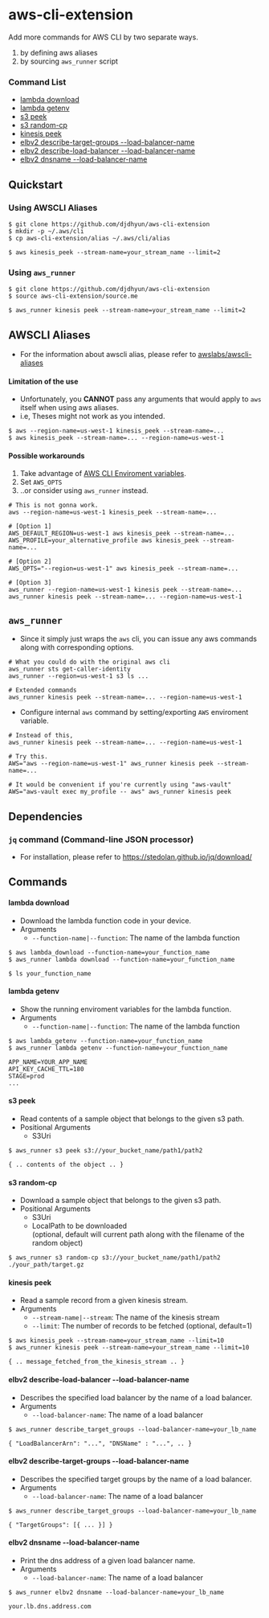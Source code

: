 # aws-cli-extension
Add more commands for AWS CLI by two separate ways.

1. by defining aws aliases
2. by sourcing `aws_runner` script

### Command List

* [lambda download](#lambda-download)
* [lambda getenv](#lambda-getenv)
* [s3 peek](#s3-peek)
* [s3 random-cp](#s3-random-cp)
* [kinesis peek](#kinesis-peek)
* [elbv2 describe-target-groups --load-balancer-name](#elbv2-describe-target-groups---load-balancer-name)
* [elbv2 describe-load-balancer --load-balancer-name](#elbv2-describe-load-balancer---load-balancer-name)
* [elbv2 dnsname --load-balancer-name](#elbv2-dnsname---load-balancer-name)

## Quickstart

### Using AWSCLI Aliases

```
$ git clone https://github.com/djdhyun/aws-cli-extension
$ mkdir -p ~/.aws/cli
$ cp aws-cli-extension/alias ~/.aws/cli/alias

$ aws kinesis_peek --stream-name=your_stream_name --limit=2
```

### Using `aws_runner`

```
$ git clone https://github.com/djdhyun/aws-cli-extension
$ source aws-cli-extension/source.me

$ aws_runner kinesis peek --stream-name=your_stream_name --limit=2
```

## AWSCLI Aliases

* For the information about awscli alias, please refer to [awslabs/awscli-aliases](https://github.com/awslabs/awscli-aliases)

#### Limitation of the use

* Unfortunately, you **CANNOT** pass any arguments that would apply to `aws` itself when using aws aliases.
* i.e, Theses might not work as you intended.

```
$ aws --region-name=us-west-1 kinesis_peek --stream-name=...
$ aws kinesis_peek --stream-name=... --region-name=us-west-1
```

#### Possible workarounds

1. Take advantage of [AWS CLI Enviroment variables](https://docs.aws.amazon.com/cli/latest/userguide/cli-configure-envvars.html).
2. Set `AWS_OPTS`
3. ..or consider using `aws_runner` instead.

```
# This is not gonna work.
aws --region-name=us-west-1 kinesis_peek --stream-name=...

# [Option 1]
AWS_DEFAULT_REGION=us-west-1 aws kinesis_peek --stream-name=...
AWS_PROFILE=your_alternative_profile aws kinesis_peek --stream-name=...

# [Option 2]
AWS_OPTS="--region=us-west-1" aws kinesis_peek --stream-name=...

# [Option 3]
aws_runner --region-name=us-west-1 kinesis peek --stream-name=...
aws_runner kinesis peek --stream-name=... --region-name=us-west-1
```

## `aws_runner`

* Since it simply just wraps the `aws` cli, you can issue any aws commands along with corresponding options.

```
# What you could do with the original aws cli
aws_runner sts get-caller-identity
aws_runner --region=us-west-1 s3 ls ...

# Extended commands
aws_runner kinesis peek --stream-name=... --region-name=us-west-1
```

* Configure internal `aws` command by setting/exporting `AWS` enviroment variable.

```
# Instead of this,
aws_runner kinesis peek --stream-name=... --region-name=us-west-1

# Try this.
AWS="aws --region-name=us-west-1" aws_runner kinesis peek --stream-name=...

# It would be convenient if you're currently using "aws-vault"
AWS="aws-vault exec my_profile -- aws" aws_runner kinesis peek
```

## Dependencies

### `jq` command (Command-line JSON processor)
* For installation, please refer to https://stedolan.github.io/jq/download/

## Commands

#### lambda download

* Download the lambda function code in your device.
* Arguments
	* `--function-name|--function`: The name of the lambda function

```
$ aws lambda_download --function-name=your_function_name
$ aws_runner lambda download --function-name=your_function_name

$ ls your_function_name
```

#### lambda getenv

* Show the running enviroment variables for the lambda function.
* Arguments
	* `--function-name|--function`: The name of the lambda function

```
$ aws lambda_getenv --function-name=your_function_name
$ aws_runner lambda getenv --function-name=your_function_name

APP_NAME=YOUR_APP_NAME
API_KEY_CACHE_TTL=180
STAGE=prod
...
```

#### s3 peek

* Read contents of a sample object that belongs to the given s3 path.
* Positional Arguments
	* S3Uri

```
$ aws_runner s3 peek s3://your_bucket_name/path1/path2

{ .. contents of the object .. }
```

#### s3 random-cp

* Download a sample object that belongs to the given s3 path.
* Positional Arguments
	* S3Uri
    * LocalPath to be downloaded 
    <br>(optional, default will current path along with the filename of the random object)

```
$ aws_runner s3 random-cp s3://your_bucket_name/path1/path2 ./your_path/target.gz
```

#### kinesis peek

* Read a sample record from a given kinesis stream.
* Arguments
	* `--stream-name|--stream`: The name of the kinesis stream
	* `--limit`: The number of records to be fetched (optional, default=1)

```
$ aws kinesis_peek --stream-name=your_stream_name --limit=10
$ aws_runner kinesis peek --stream-name=your_stream_name --limit=10

{ .. message_fetched_from_the_kinesis_stream .. }
```

#### elbv2 describe-load-balancer --load-balancer-name

* Describes the specified load balancer by the name of a load balancer.
* Arguments
	* `--load-balancer-name`: The name of a load balancer

```
$ aws_runner describe_target_groups --load-balancer-name=your_lb_name

{ "LoadBalancerArn": "...", "DNSName" : "...", .. }
```

#### elbv2 describe-target-groups --load-balancer-name

* Describes the specified target groups by the name of a load balancer.
* Arguments
	* `--load-balancer-name`: The name of a load balancer

```
$ aws_runner describe_target_groups --load-balancer-name=your_lb_name

{ "TargetGroups": [{ ... }] }
```

#### elbv2 dnsname --load-balancer-name

* Print the dns address of a given load balancer name.
* Arguments
	* `--load-balancer-name`: The name of a load balancer

```
$ aws_runner elbv2 dnsname --load-balancer-name=your_lb_name

your.lb.dns.address.com
```
